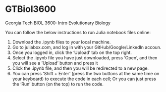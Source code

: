 # GTBiol3600
Georgia Tech BIOL 3600: Intro Evolutionary Biology


You can follow the below instructions to run Julia notebook files online:
1) Download the .ipynb files to your local machine.
2) Go to juliabox.com, and log in with your GitHub/Google/LinkedIn accoun.
3) Once you logged in, click the ‘Upload’ tab on the top right.
4) Select the .ipynb file you have just downloaded, press ‘Open’, and then you will see a ’Upload’ button and press it
5) Click the .ipynb file, and then you will be redirected to a new page.
6) You can press ‘Shift + Enter’ (press the two buttons at the same time on your keyboard) to execute the code in each cell; Or you can just press the ‘Run’ button (on the top) to run the code.

